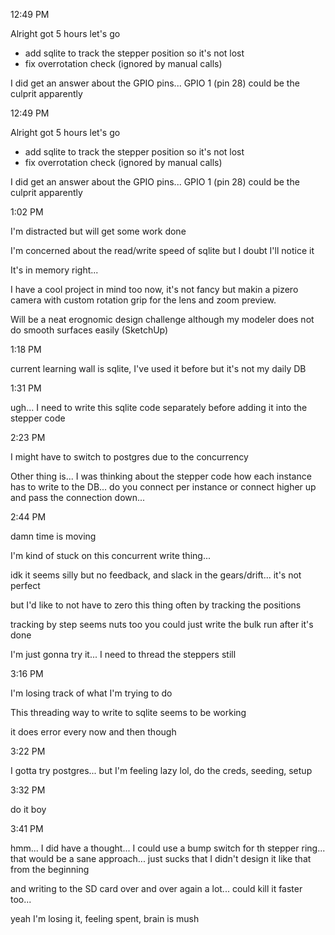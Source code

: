 12:49 PM

Alright got 5 hours let's go

- add sqlite to track the stepper position so it's not lost
- fix overrotation check (ignored by manual calls)

I did get an answer about the GPIO pins... GPIO 1 (pin 28) could be the culprit apparently

12:49 PM

Alright got 5 hours let's go

- add sqlite to track the stepper position so it's not lost
- fix overrotation check (ignored by manual calls)

I did get an answer about the GPIO pins... GPIO 1 (pin 28) could be the culprit apparently

1:02 PM

I'm distracted but will get some work done

I'm concerned about the read/write speed of sqlite but I doubt I'll notice it

It's in memory right...

I have a cool project in mind too now, it's not fancy but makin a pizero camera with custom rotation grip for the lens and zoom preview.

Will be a neat erognomic design challenge although my modeler does not do smooth surfaces easily (SketchUp)

1:18 PM

current learning wall is sqlite, I've used it before but it's not my daily DB

1:31 PM

ugh... I need to write this sqlite code separately before adding it into the stepper code

2:23 PM

I might have to switch to postgres due to the concurrency

Other thing is... I was thinking about the stepper code how each instance has to write to the DB... do you connect per instance or connect higher up and pass the connection down...

2:44 PM

damn time is moving

I'm kind of stuck on this concurrent write thing...

idk it seems silly but no feedback, and slack in the gears/drift... it's not perfect

but I'd like to not have to zero this thing often by tracking the positions

tracking by step seems nuts too you could just write the bulk run after it's done

I'm just gonna try it... I need to thread the steppers still

3:16 PM

I'm losing track of what I'm trying to do

This threading way to write to sqlite seems to be working

it does error every now and then though

3:22 PM

I gotta try postgres... but I'm feeling lazy lol, do the creds, seeding, setup

3:32 PM

do it boy

3:41 PM

hmm... I did have a thought... I could use a bump switch for th stepper ring... that would be a sane approach... just sucks that I didn't design it like that from the beginning

and writing to the SD card over and over again a lot... could kill it faster too...

yeah I'm losing it, feeling spent, brain is mush
